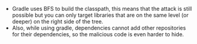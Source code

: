 - Gradle uses BFS to build the classpath, this means that the attack is still possible but you can only target libraries that are on the same level (or deeper) on the right side of the tree.
- Also, while using gradle, dependencies cannot add other repositories for their dependencies, so the malicious code is even harder to hide.